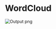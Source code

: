 # WordCloud
![Output png](https://github.com/user-attachments/assets/fdb9fb97-b028-4fc3-ac7d-fd0d505f88e8)
